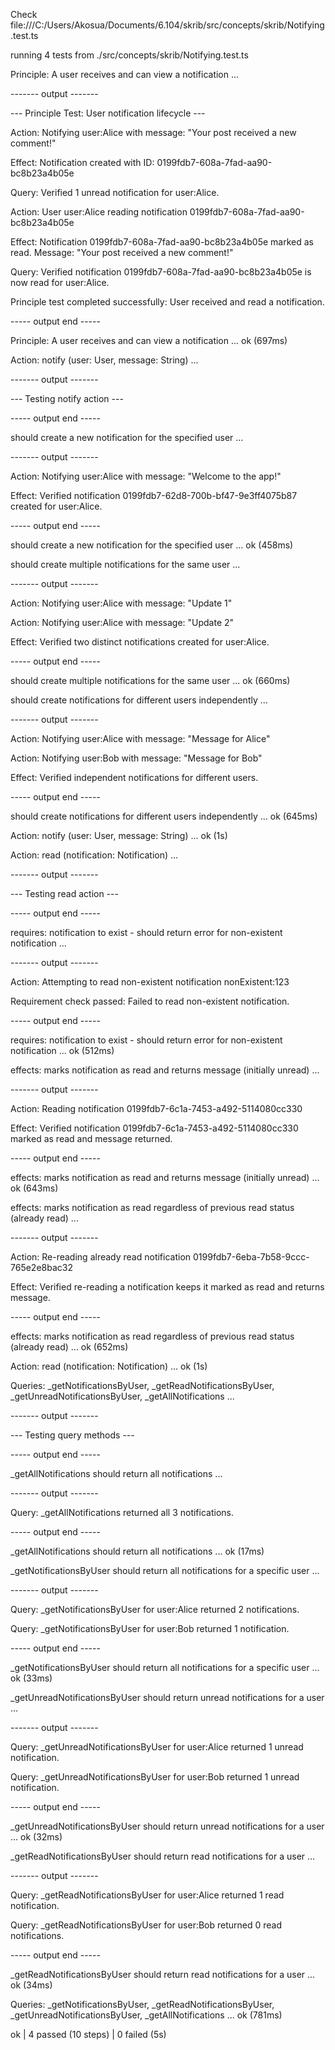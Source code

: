 Check file:///C:/Users/Akosua/Documents/6.104/skrib/src/concepts/skrib/Notifying.test.ts

running 4 tests from ./src/concepts/skrib/Notifying.test.ts

Principle: A user receives and can view a notification ...

------- output -------



--- Principle Test: User notification lifecycle ---

Action: Notifying user:Alice with message: "Your post received a new comment!"

Effect: Notification created with ID: 0199fdb7-608a-7fad-aa90-bc8b23a4b05e

Query: Verified 1 unread notification for user:Alice.

Action: User user:Alice reading notification 0199fdb7-608a-7fad-aa90-bc8b23a4b05e

Effect: Notification 0199fdb7-608a-7fad-aa90-bc8b23a4b05e marked as read. Message: "Your post received a new comment!"

Query: Verified notification 0199fdb7-608a-7fad-aa90-bc8b23a4b05e is now read for user:Alice.

Principle test completed successfully: User received and read a notification.

----- output end -----

Principle: A user receives and can view a notification ... ok (697ms)

Action: notify (user: User, message: String) ...

------- output -------



--- Testing notify action ---

----- output end -----

  should create a new notification for the specified user ...

------- output -------

Action: Notifying user:Alice with message: "Welcome to the app!"

Effect: Verified notification 0199fdb7-62d8-700b-bf47-9e3ff4075b87 created for user:Alice.

----- output end -----

  should create a new notification for the specified user ... ok (458ms)

  should create multiple notifications for the same user ...

------- output -------

Action: Notifying user:Alice with message: "Update 1"

Action: Notifying user:Alice with message: "Update 2"

Effect: Verified two distinct notifications created for user:Alice.

----- output end -----

  should create multiple notifications for the same user ... ok (660ms)

  should create notifications for different users independently ...

------- output -------

Action: Notifying user:Alice with message: "Message for Alice"

Action: Notifying user:Bob with message: "Message for Bob"

Effect: Verified independent notifications for different users.

----- output end -----

  should create notifications for different users independently ... ok (645ms)

Action: notify (user: User, message: String) ... ok (1s)

Action: read (notification: Notification) ...

------- output -------



--- Testing read action ---

----- output end -----

  requires: notification to exist - should return error for non-existent notification ...

------- output -------

Action: Attempting to read non-existent notification nonExistent:123

Requirement check passed: Failed to read non-existent notification.

----- output end -----

  requires: notification to exist - should return error for non-existent notification ... ok (512ms)

  effects: marks notification as read and returns message (initially unread) ...

------- output -------

Action: Reading notification 0199fdb7-6c1a-7453-a492-5114080cc330

Effect: Verified notification 0199fdb7-6c1a-7453-a492-5114080cc330 marked as read and message returned.

----- output end -----

  effects: marks notification as read and returns message (initially unread) ... ok (643ms)

  effects: marks notification as read regardless of previous read status (already read) ...

------- output -------

Action: Re-reading already read notification 0199fdb7-6eba-7b58-9ccc-765e2e8bac32

Effect: Verified re-reading a notification keeps it marked as read and returns message.

----- output end -----

  effects: marks notification as read regardless of previous read status (already read) ... ok (652ms)

Action: read (notification: Notification) ... ok (1s)

Queries: _getNotificationsByUser, _getReadNotificationsByUser, _getUnreadNotificationsByUser, _getAllNotifications ...

------- output -------



--- Testing query methods ---

----- output end -----

  _getAllNotifications should return all notifications ...

------- output -------

Query: _getAllNotifications returned all 3 notifications.

----- output end -----

  _getAllNotifications should return all notifications ... ok (17ms)

  _getNotificationsByUser should return all notifications for a specific user ...

------- output -------

Query: _getNotificationsByUser for user:Alice returned 2 notifications.

Query: _getNotificationsByUser for user:Bob returned 1 notification.

----- output end -----

  _getNotificationsByUser should return all notifications for a specific user ... ok (33ms)

  _getUnreadNotificationsByUser should return unread notifications for a user ...

------- output -------

Query: _getUnreadNotificationsByUser for user:Alice returned 1 unread notification.

Query: _getUnreadNotificationsByUser for user:Bob returned 1 unread notification.

----- output end -----

  _getUnreadNotificationsByUser should return unread notifications for a user ... ok (32ms)

  _getReadNotificationsByUser should return read notifications for a user ...

------- output -------

Query: _getReadNotificationsByUser for user:Alice returned 1 read notification.

Query: _getReadNotificationsByUser for user:Bob returned 0 read notifications.

----- output end -----

  _getReadNotificationsByUser should return read notifications for a user ... ok (34ms)

Queries: _getNotificationsByUser, _getReadNotificationsByUser, _getUnreadNotificationsByUser, _getAllNotifications ... ok (781ms)



ok | 4 passed (10 steps) | 0 failed (5s)
